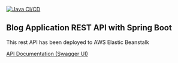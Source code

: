 [![Java CI/CD](https://github.com/janelawrence/blog_app_springboot/actions/workflows/ci-cd.yaml/badge.svg)](https://github.com/janelawrence/blog_app_springboot/actions/workflows/ci-cd.yaml)

## Blog Application REST API with Spring Boot

This rest API has been deployed to AWS Elastic Beanstalk

[API Documentation (Swagger UI)](http://myblog-v1-env-2.eba-tpu2zmb6.us-east-2.elasticbeanstalk.com/swagger-ui/index.html)
